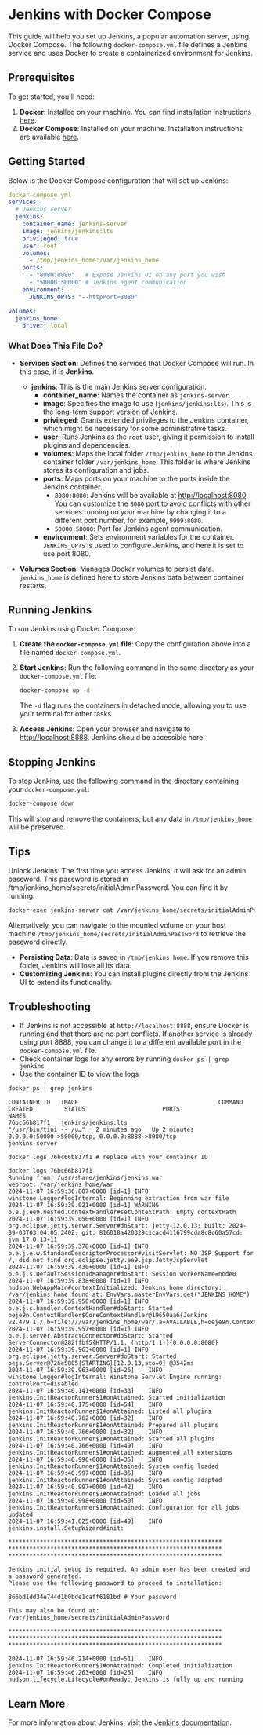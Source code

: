 # Jenkins with Docker Compose

This guide will help you set up Jenkins, a popular automation server, using Docker Compose. The following `docker-compose.yml` file defines a Jenkins service and uses Docker to create a containerized environment for Jenkins.

## Prerequisites

To get started, you'll need:

1. **Docker**: Installed on your machine. You can find installation instructions [here](https://docs.docker.com/get-docker/).
2. **Docker Compose**: Installed on your machine. Installation instructions are available [here](https://docs.docker.com/compose/install/).

## Getting Started

Below is the Docker Compose configuration that will set up Jenkins:

```yaml
docker-compose.yml
services:
  # Jenkins server
  jenkins:
    container_name: jenkins-server
    image: jenkins/jenkins:lts
    privileged: true
    user: root
    volumes:
      - /tmp/jenkins_home:/var/jenkins_home
    ports:
      - "8080:8080"   # Expose Jenkins UI on any port you wish
      - "50000:50000" # Jenkins agent communication
    environment:
      JENKINS_OPTS: "--httpPort=8080"

volumes:
  jenkins_home:
    driver: local
```

### What Does This File Do?

- **Services Section**: Defines the services that Docker Compose will run. In this case, it is **Jenkins**.

  - **jenkins**: This is the main Jenkins server configuration.
    - **container_name**: Names the container as `jenkins-server`.
    - **image**: Specifies the image to use (`jenkins/jenkins:lts`). This is the long-term support version of Jenkins.
    - **privileged**: Grants extended privileges to the Jenkins container, which might be necessary for some administrative tasks.
    - **user**: Runs Jenkins as the `root` user, giving it permission to install plugins and dependencies.
    - **volumes**: Maps the local folder `/tmp/jenkins_home` to the Jenkins container folder `/var/jenkins_home`. This folder is where Jenkins stores its configuration and jobs.
    - **ports**: Maps ports on your machine to the ports inside the Jenkins container.
      - `8080:8080`: Jenkins will be available at [http://localhost:8080](http://localhost:8080). You can customize the `8080` port to avoid conflicts with other services running on your machine by changing it to a different port number, for example, `9999:8080`.
      - `50000:50000`: Port for Jenkins agent communication.
    - **environment**: Sets environment variables for the container. `JENKINS_OPTS` is used to configure Jenkins, and here it is set to use port 8080.

- **Volumes Section**: Manages Docker volumes to persist data. `jenkins_home` is defined here to store Jenkins data between container restarts.

## Running Jenkins

To run Jenkins using Docker Compose:

1. **Create the `docker-compose.yml` file**: Copy the configuration above into a file named `docker-compose.yml`.
2. **Start Jenkins**: Run the following command in the same directory as your `docker-compose.yml` file:

   ```bash
   docker-compose up -d
   ```

   The `-d` flag runs the containers in detached mode, allowing you to use your terminal for other tasks.

3. **Access Jenkins**: Open your browser and navigate to [http://localhost:8888](http://localhost:8888). Jenkins should be accessible here.

## Stopping Jenkins

To stop Jenkins, use the following command in the directory containing your `docker-compose.yml`:

```bash
docker-compose down
```

This will stop and remove the containers, but any data in `/tmp/jenkins_home` will be preserved.

## Tips

Unlock Jenkins: The first time you access Jenkins, it will ask for an admin password. This password is stored in /tmp/jenkins_home/secrets/initialAdminPassword. You can find it by running:

  ```bash
  docker exec jenkins-server cat /var/jenkins_home/secrets/initialAdminPassword
  ```

Alternatively, you can navigate to the mounted volume on your host machine `/tmp/jenkins_home/secrets/initialAdminPassword` to retrieve the password directly.

- **Persisting Data**: Data is saved in `/tmp/jenkins_home`. If you remove this folder, Jenkins will lose all its data.
- **Customizing Jenkins**: You can install plugins directly from the Jenkins UI to extend its functionality.

## Troubleshooting

- If Jenkins is not accessible at `http://localhost:8888`, ensure Docker is running and that there are no port conflicts. If another service is already using port 8888, you can change it to a different available port in the `docker-compose.yml` file.
- Check container logs for any errors by running `docker ps | grep jenkins`
- Use the container ID to view the logs

```shell
docker ps | grep jenkins

CONTAINER ID   IMAGE                                        COMMAND                  CREATED         STATUS                      PORTS                                                                         NAMES
76bc66b817f1   jenkins/jenkins:lts                          "/usr/bin/tini -- /u…"   2 minutes ago   Up 2 minutes                0.0.0.0:50000->50000/tcp, 0.0.0.0:8888->8080/tcp                              jenkins-server
```

```shell
docker logs 76bc66b817f1 # replace with your container ID
```

```shell
docker logs 76bc66b817f1
Running from: /usr/share/jenkins/jenkins.war
webroot: /var/jenkins_home/war
2024-11-07 16:59:36.807+0000 [id=1]	INFO	winstone.Logger#logInternal: Beginning extraction from war file
2024-11-07 16:59:39.021+0000 [id=1]	WARNING	o.e.j.ee9.nested.ContextHandler#setContextPath: Empty contextPath
2024-11-07 16:59:39.050+0000 [id=1]	INFO	org.eclipse.jetty.server.Server#doStart: jetty-12.0.13; built: 2024-09-03T03:04:05.240Z; git: 816018a420329c1cacd4116799cda8c8c60a57cd; jvm 17.0.13+11
2024-11-07 16:59:39.378+0000 [id=1]	INFO	o.e.j.e.w.StandardDescriptorProcessor#visitServlet: NO JSP Support for /, did not find org.eclipse.jetty.ee9.jsp.JettyJspServlet
2024-11-07 16:59:39.430+0000 [id=1]	INFO	o.e.j.s.DefaultSessionIdManager#doStart: Session workerName=node0
2024-11-07 16:59:39.838+0000 [id=1]	INFO	hudson.WebAppMain#contextInitialized: Jenkins home directory: /var/jenkins_home found at: EnvVars.masterEnvVars.get("JENKINS_HOME")
2024-11-07 16:59:39.950+0000 [id=1]	INFO	o.e.j.s.handler.ContextHandler#doStart: Started oeje9n.ContextHandler$CoreContextHandler@19650aa6{Jenkins v2.479.1,/,b=file:///var/jenkins_home/war/,a=AVAILABLE,h=oeje9n.ContextHandler$CoreContextHandler$CoreToNestedHandler@3ce53f6a{STARTED}}
2024-11-07 16:59:39.957+0000 [id=1]	INFO	o.e.j.server.AbstractConnector#doStart: Started ServerConnector@282ffbf5{HTTP/1.1, (http/1.1)}{0.0.0.0:8080}
2024-11-07 16:59:39.963+0000 [id=1]	INFO	org.eclipse.jetty.server.Server#doStart: Started oejs.Server@726e5805{STARTING}[12.0.13,sto=0] @3542ms
2024-11-07 16:59:39.963+0000 [id=26]	INFO	winstone.Logger#logInternal: Winstone Servlet Engine running: controlPort=disabled
2024-11-07 16:59:40.141+0000 [id=33]	INFO	jenkins.InitReactorRunner$1#onAttained: Started initialization
2024-11-07 16:59:40.175+0000 [id=54]	INFO	jenkins.InitReactorRunner$1#onAttained: Listed all plugins
2024-11-07 16:59:40.762+0000 [id=32]	INFO	jenkins.InitReactorRunner$1#onAttained: Prepared all plugins
2024-11-07 16:59:40.766+0000 [id=32]	INFO	jenkins.InitReactorRunner$1#onAttained: Started all plugins
2024-11-07 16:59:40.766+0000 [id=49]	INFO	jenkins.InitReactorRunner$1#onAttained: Augmented all extensions
2024-11-07 16:59:40.996+0000 [id=35]	INFO	jenkins.InitReactorRunner$1#onAttained: System config loaded
2024-11-07 16:59:40.997+0000 [id=35]	INFO	jenkins.InitReactorRunner$1#onAttained: System config adapted
2024-11-07 16:59:40.997+0000 [id=42]	INFO	jenkins.InitReactorRunner$1#onAttained: Loaded all jobs
2024-11-07 16:59:40.998+0000 [id=50]	INFO	jenkins.InitReactorRunner$1#onAttained: Configuration for all jobs updated
2024-11-07 16:59:41.025+0000 [id=49]	INFO	jenkins.install.SetupWizard#init:

*************************************************************
*************************************************************
*************************************************************

Jenkins initial setup is required. An admin user has been created and a password generated.
Please use the following password to proceed to installation:

866bd1dd34e744d1b0bde1caff6181bd # Your password

This may also be found at: /var/jenkins_home/secrets/initialAdminPassword

*************************************************************
*************************************************************
*************************************************************

2024-11-07 16:59:46.214+0000 [id=51]	INFO	jenkins.InitReactorRunner$1#onAttained: Completed initialization
2024-11-07 16:59:46.263+0000 [id=25]	INFO	hudson.lifecycle.Lifecycle#onReady: Jenkins is fully up and running
```

## Learn More

For more information about Jenkins, visit the [Jenkins documentation](https://www.jenkins.io/doc/).
